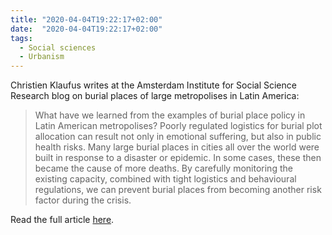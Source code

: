 ```yaml
---
title: "2020-04-04T19:22:17+02:00"
date:  "2020-04-04T19:22:17+02:00"
tags:
  - Social sciences
  - Urbanism
---
```


Christien Klaufus writes at the Amsterdam Institute for Social Science Research blog on burial places of large metropolises in Latin America:

> What have we learned from the examples of burial place policy in Latin American metropolises? Poorly regulated logistics for burial plot allocation can result not only in emotional suffering, but also in public health risks. Many large burial places in cities all over the world were built in response to a disaster or epidemic. In some cases, these then became the cause of more deaths. By carefully monitoring the existing capacity, combined with tight logistics and behavioural regulations, we can prevent burial places from becoming another risk factor during the crisis.

Read the full article [here](https://web.archive.org/web/20200413142313/https://aissr.uva.nl/shared/subsites/centre-for-urban-studies/en/news/2020/03/epidemics-burial-places.html).